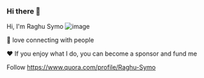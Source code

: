 ### Hi there 👋

<!--
**raghusymo/raghusymo** is a ✨ _special_ ✨ repository because its `README.md` (this file) appears on your GitHub profile.

Here are some ideas to get you started:

- 🔭 I’m currently working on ...
- 🌱 I’m currently learning ...
- 👯 I’m looking to collaborate on ...
- 🤔 I’m looking for help with ...
- 💬 Ask me about ...
- 📫 How to reach me: ...
- 😄 Pronouns: ...
- ⚡ Fun fact: ...
-->
Hi, I'm Raghu Symo ![image](https://user-images.githubusercontent.com/107374164/173260150-1dcb1490-4005-44bd-ad09-dadf3882dfac.png)


💬 love connecting with people

❤️ If you enjoy what I do, you can become a sponsor and fund me

Follow    https://www.quora.com/profile/Raghu-Symo
